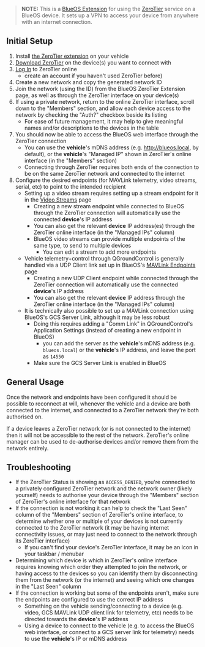 >**NOTE:** This is a [BlueOS Extension](https://blueos.cloud/docs/blueos/1.1/extensions/) for using the [ZeroTier](https://www.zerotier.com/) service on a BlueOS device. It sets up a VPN to access your device from anywhere with an internet connection.
## Initial Setup

1. Install [the ZeroTier extension](https://docs.bluerobotics.com/BlueOS-Extensions-Repository/#:~:text=ZeroTier,Maintainer) on your vehicle
1. [Download ZeroTier](https://www.zerotier.com/download/) on the device(s) you want to connect with
1. [Log In](https://my.zerotier.com/login) to ZeroTier online
    - create an account if you haven't used ZeroTier before)
1. Create a new network and copy the generated network ID
1. Join the network (using the ID) from the BlueOS ZeroTier Extension page, as well as through the ZeroTier interface on your device(s)
1. If using a private network, return to the online ZeroTier interface, scroll down to the "Members" section, and allow each device access to the network by checking the "Auth?" checkbox beside its listing
    - For ease of future management, it may help to give meaningful names and/or descriptions to the devices in the table
1. You should now be able to access the BlueOS web interface through the ZeroTier connection
    - You can use the **vehicle**'s mDNS address (e.g. http://blueos.local, by default), or the **vehicle**'s "Managed IP" shown in ZeroTier's online interface (in the "Members" section)
    - Connecting through ZeroTier requires both ends of the connection to be on the same ZeroTier network and connected to the internet
1. Configure the desired endpoints (for MAVLink telemetry, video streams, serial, etc) to point to the intended recipient
    - Setting up a video stream requires setting up a stream endpoint for it in the [Video Streams](https://blueos.cloud/docs/blueos/1.1/advanced-usage/#video-streams) page
        - Creating a new stream endpoint while connected to BlueOS through the ZeroTier connection will automatically use the connected **device**'s IP address
        - You can also get the relevant **device** IP address(es) through the ZeroTier online interface (in the "Managed IPs" column)
        - BlueOS video streams can provide multiple endpoints of the same type, to send to multiple devices
            - You can edit a stream to add more endpoints
    - Vehicle telemetry+control through QGroundControl is generally handled via a UDP Client link set up in BlueOS's [MAVLink Endpoints](https://blueos.cloud/docs/blueos/1.1/advanced-usage/#mavlink-endpoints) page
        - Creating a new UDP Client endpoint while connected through the ZeroTier connection will automatically use the connected **device**'s IP address
        - You can also get the relevant **device** IP address through the ZeroTier online interface (in the "Managed IPs" column)
    - It is technically also possible to set up a MAVLink connection using BlueOS's GCS Server Link, although it may be less robust
        - Doing this requires adding a "Comm Link" in QGroundControl's Application Settings (instead of creating a new endpoint in BlueOS)
            - you can add the server as the **vehicle**'s mDNS address (e.g. `blueos.local`) or the **vehicle**'s IP address, and leave the port as `14550`
        - Make sure the GCS Server Link is enabled in BlueOS

## General Usage

Once the network and endpoints have been configured it should be possible to reconnect at will, whenever the vehicle and a device are both connected to the internet, and connected to a ZeroTier network they're both authorised on.

If a device leaves a ZeroTier network (or is not connected to the internet) then it will not be accessible to the rest of the network. ZeroTier's online manager can be used to de-authorise devices and/or remove them from the network entirely.

## Troubleshooting

- If the ZeroTier Status is showing as `ACCESS_DENIED`, you're connected to a privately configured ZeroTier network and the network owner (likely yourself) needs to authorise your device through the "Members" section of ZeroTier's online interface for that network
- If the connection is not working it can help to check the "Last Seen" column of the "Members" section of ZeroTier's online interface, to determine whether one or multiple of your devices is not currently connected to the ZeroTier network (it may be having internet connectivity issues, or may just need to connect to the network through its ZeroTier interface)
    - If you can't find your device's ZeroTier interface, it may be an icon in your taskbar / menubar
- Determining which device is which in ZeroTier's online interface requires knowing which order they attempted to join the network, or having access to the devices so you can identify them by disconnecting them from the network (or the internet) and seeing which one changes in the "Last Seen" column
- If the connection is working but some of the endpoints aren't, make sure the endpoints are configured to use the correct IP address
    - Something on the vehicle sending/connecting to a device (e.g. video, GCS MAVLink UDP client link for telemetry, etc) needs to be directed towards the **device**'s IP address
    - Using a device to connect to the vehicle (e.g. to access the BlueOS web interface, or connect to a GCS server link for telemetry) needs to use the **vehicle**'s IP or mDNS address